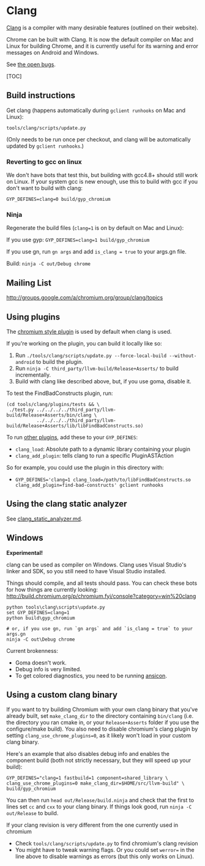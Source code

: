 # Clang

[Clang](http://clang.llvm.org/) is a compiler with many desirable features
(outlined on their website).

Chrome can be built with Clang. It is now the default compiler on Mac and Linux
for building Chrome, and it is currently useful for its warning and error
messages on Android and Windows.

See
[the open bugs](http://code.google.com/p/chromium/issues/list?q=label:clang).

[TOC]

## Build instructions

Get clang (happens automatically during `gclient runhooks` on Mac and Linux):

    tools/clang/scripts/update.py

(Only needs to be run once per checkout, and clang will be automatically updated
by `gclient runhooks`.)

### Reverting to gcc on linux

We don't have bots that test this, but building with gcc4.8+ should still work
on Linux. If your system gcc is new enough, use this to build with gcc if you
don't want to build with clang:

    GYP_DEFINES=clang=0 build/gyp_chromium

### Ninja

Regenerate the build files (`clang=1` is on by default on Mac and Linux):

If you use gyp: `GYP_DEFINES=clang=1 build/gyp_chromium`

If you use gn, run `gn args` and add `is_clang = true` to your args.gn file.

Build: `ninja -C out/Debug chrome`

## Mailing List

http://groups.google.com/a/chromium.org/group/clang/topics

## Using plugins

The
[chromium style plugin](http://dev.chromium.org/developers/coding-style/chromium-style-checker-errors)
is used by default when clang is used.

If you're working on the plugin, you can build it locally like so:

1.  Run `./tools/clang/scripts/update.py --force-local-build --without-android`
    to build the plugin.
1.  Run `ninja -C third_party/llvm-build/Release+Asserts/` to build incrementally.
1.  Build with clang like described above, but, if you use goma, disable it.

To test the FindBadConstructs plugin, run:

    (cd tools/clang/plugins/tests && \
     ./test.py ../../../../third_party/llvm-build/Release+Asserts/bin/clang \
               ../../../../third_party/llvm-build/Release+Asserts/lib/libFindBadConstructs.so)

To run [other plugins](writing_clang_plugins.md), add these to your
`GYP_DEFINES`:

*   `clang_load`: Absolute path to a dynamic library containing your plugin
*   `clang_add_plugin`: tells clang to run a specific PluginASTAction

So for example, you could use the plugin in this directory with:

*   `GYP_DEFINES='clang=1 clang_load=/path/to/libFindBadConstructs.so
    clang_add_plugin=find-bad-constructs' gclient runhooks`

## Using the clang static analyzer

See [clang_static_analyzer.md](clang_static_analyzer.md).

## Windows

**Experimental!**

clang can be used as compiler on Windows. Clang uses Visual Studio's linker and
SDK, so you still need to have Visual Studio installed.

Things should compile, and all tests should pass. You can check these bots for
how things are currently looking:
http://build.chromium.org/p/chromium.fyi/console?category=win%20clang

``` shell
python tools\clang\scripts\update.py
set GYP_DEFINES=clang=1
python build\gyp_chromium

# or, if you use gn, run `gn args` and add `is_clang = true` to your args.gn
ninja -C out\Debug chrome
```

Current brokenness:

*   Goma doesn't work.
*   Debug info is very limited.
*   To get colored diagnostics, you need to be running
    [ansicon](https://github.com/adoxa/ansicon/releases).

## Using a custom clang binary

If you want to try building Chromium with your own clang binary that you've
already built, set `make_clang_dir` to the directory containing `bin/clang`
(i.e. the directory you ran cmake in, or your `Release+Asserts` folder if you
use the configure/make build). You also need to disable chromium's clang plugin
by setting `clang_use_chrome_plugins=0`, as it likely won't load in your custom
clang binary.

Here's an example that also disables debug info and enables the component build
(both not strictly necessary, but they will speed up your build):

```shell
GYP_DEFINES="clang=1 fastbuild=1 component=shared_library \
clang_use_chrome_plugins=0 make_clang_dir=$HOME/src/llvm-build" \
build/gyp_chromium
```

You can then run `head out/Release/build.ninja` and check that the first to
lines set `cc` and `cxx` to your clang binary. If things look good, run `ninja
-C out/Release` to build.

If your clang revision is very different from the one currently used in chromium

*   Check `tools/clang/scripts/update.py` to find chromium's clang revision
*   You might have to tweak warning flags. Or you could set `werror=` in the
    line above to disable warnings as errors (but this only works on Linux).
